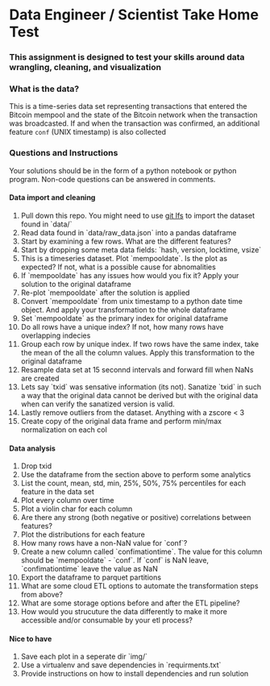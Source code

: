 # Data Engineer / Scientist Take Home Test

### This assignment is designed to test your skills around data wrangling, cleaning, and visualization

### What is the data?

This is a time-series data set representing transactions that entered the Bitcoin mempool and the state of the Bitcoin network when the transaction was broadcasted. If and when the transaction was confirmed, an additional feature `conf` (UNIX timestamp) is also collected

### Questions and Instructions

Your solutions should be in the form of a python notebook or python program. Non-code questions can be answered in comments.

#### Data import and cleaning

<ol>
    <li>Pull down this repo. You might need to use <a href="https://git-lfs.github.com/">git lfs</a> to import the dataset found in `data/`</li>
    <li>Read data found in `data/raw_data.json` into a pandas dataframe</li>
    <li>Start by examining a few rows. What are the different features? </li>
    <li>Start by dropping some meta data fields: `hash, version, locktime, vsize`</li>
    <li>This is a timeseries dataset. Plot `mempooldate`. Is the plot as expected? If not, what is a possible cause for abnomalities</li>
    <li>If `mempooldate` has any issues how would you fix it? Apply your solution to the original dataframe </li>
    <li>Re-plot `mempooldate` after the solution is applied </li>
    <li>Convert `mempooldate` from unix timestamp to a python date time object. And apply your transformation to the whole dataframe </li>
    <li>Set `mempooldate` as the primary index for original dataframe </li>
    <li>Do all rows have a unique index? If not, how many rows have overlapping indecies </li>
    <li>Group each row by unique index. If two rows have the same index, take the mean of the all the column values. Apply this transformation to the original dataframe</li>
    <li>Resample data set at 15 seconnd intervals and forward fill when NaNs are created</li>
    <li>Lets say `txid` was sensative information (its not). Sanatize `txid` in such a way that the original data cannot be derived but with the original data when can verify the sanatized version is valid.</li>
    <li>Lastly remove outliers from the dataset. Anything with a zscore < 3</li>
    <li>Create copy of the original data frame and perform min/max normalization on each col</li>
</ol>

#### Data analysis

<ol>
    <li>Drop txid </li>
    <li>Use the dataframe from the section above to perform some analytics </li>
    <li>List the count, mean, std, min, 25%, 50%, 75% percentiles for each feature in the data set</li>
    <li>Plot every column over time</li>
    <li>Plot a violin char for each column</li>
    <li>Are there any strong (both negative or positive) correlations between features?</li>
    <li>Plot the distributions for each feature </li>
    <li>How many rows have a non-NaN value for `conf`?</li>
    <li>Create a new column called `confimationtime`. The value for this column should be `mempooldate` - `conf`. If `conf` is NaN leave, `confimationtime` leave the value as NaN</li>
    <li>Export the dataframe to parquet partitions</li>
    <li>What are some cloud ETL options to automate the transformation steps from above?</li>
    <li>What are some storage options before and after the ETL pipeline?</li>
    <li>How would you strucuture the data differently to make it more accessible and/or consumable by your etl process?</li>
</ol>

#### Nice to have

<ol>
    <li>Save each plot in a seperate dir `img/`</li>
    <li>Use a virtualenv and save dependencies in `requirments.txt`</li>
    <li>Provide instructions on how to install dependencies and run solution</li>
    
</ol>
